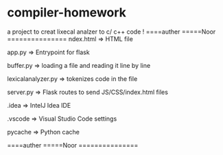 # compiler-homework
a project to creat lixecal analzer to c/ c++ code !
====auther =====Noor ===============
ndex.html => HTML file

app.py => Entrypoint for flask

buffer.py => loading a file and reading it line by line

lexicalanalyzer.py => tokenizes code in the file

server.py => Flask routes to send JS/CSS/index.html files

.idea => IntelJ Idea IDE

.vscode => Visual Studio Code settings

pycache => Python cache


====auther =====Noor ===============
